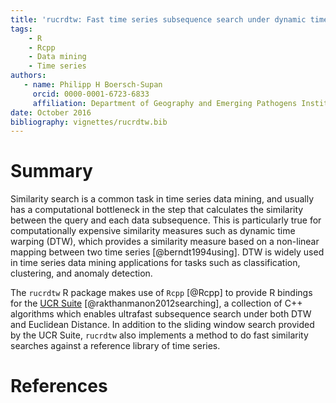 ```yaml
---
title: 'rucrdtw: Fast time series subsequence search under dynamic time warping in R'
tags:
    - R
    - Rcpp
    - Data mining
    - Time series
authors:
   - name: Philipp H Boersch-Supan
     orcid: 0000-0001-6723-6833
     affiliation: Department of Geography and Emerging Pathogens Institute, University of Florida
date: October 2016
bibliography: vignettes/rucrdtw.bib
---
```


# Summary
  Similarity search is a common task in time series data mining, and usually has a computational bottleneck in the step that calculates the similarity between the query and each data subsequence. 
  This is particularly true for computationally expensive similarity measures such as dynamic time warping (DTW), which provides a similarity measure based on a non-linear mapping between two time series [@berndt1994using].
  DTW is widely used in time series data mining applications for tasks such as classification, clustering, and anomaly detection.
  
  The `rucrdtw` R package makes use of `Rcpp` [@Rcpp] to provide R bindings for the [UCR Suite](http://www.cs.ucr.edu/~eamonn/UCRsuite.html) [@rakthanmanon2012searching], a collection of C++ algorithms which enables ultrafast subsequence search under both DTW and Euclidean Distance. 
  In addition to the sliding window search provided by the UCR Suite, `rucrdtw` also implements a method to do fast similarity searches against a reference library of time series.
  
# References
  
